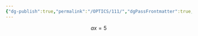 ```yaml
---
{"dg-publish":true,"permalink":"/OPTICS/111/","dgPassFrontmatter":true,"created":"2025-04-24T23:12:31.890+08:00","updated":"2025-04-24T23:13:00.000+08:00"}
---
```


$$ax=5$$

